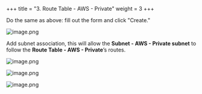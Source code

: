 +++
title = "3. Route Table - AWS - Private"
weight = 3
+++


Do the same as above: fill out the form and click "Create."


![image.png](/images/003-iii-setup-vpc-aws-resources/10-345640-image.png)


Add subnet association, this will allow the **Subnet - AWS - Private subnet** to follow the **Route Table - AWS - Private**’s routes.


![image.png](/images/003-iii-setup-vpc-aws-resources/10-910346-image.png)


![image.png](/images/003-iii-setup-vpc-aws-resources/10-470100-image.png)


![image.png](/images/003-iii-setup-vpc-aws-resources/10-557414-image.png)


